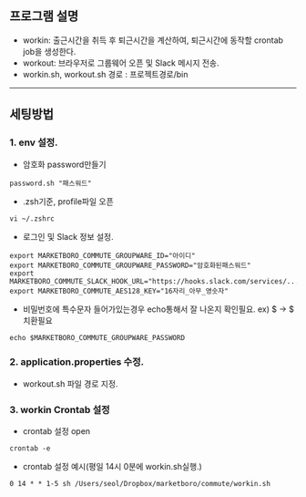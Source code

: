 ## 프로그램 설명
- workin: 출근시간을 취득 후 퇴근시간을 계산하여, 퇴근시간에 동작할 crontab job을 생성한다.
- workout: 브라우저로 그룹웨어 오픈 및 Slack 메시지 전송.   
- workin.sh, workout.sh 경로 : 프로젝트경로/bin

---

## 세팅방법
### 1. env 설정.
- 암호화 password만들기
```
password.sh "패스워드"
```
- .zsh기준, profile파일 오픈
```
vi ~/.zshrc 
```
- 로그인 및 Slack 정보 설정.
```
export MARKETBORO_COMMUTE_GROUPWARE_ID="아이디"
export MARKETBORO_COMMUTE_GROUPWARE_PASSWORD="암호화된패스워드"
export MARKETBORO_COMMUTE_SLACK_HOOK_URL="https://hooks.slack.com/services/................"
export MARKETBORO_COMMUTE_AES128_KEY="16자리_아무_영숫자"
```
- 비밀번호에 특수문자 들어가있는경우 echo통해서 잘 나온지 확인필요. ex) $ -> \$ 치환필요
```
echo $MARKETBORO_COMMUTE_GROUPWARE_PASSWORD
```

### 2. application.properties 수정.
- workout.sh 파일 경로 지정.

### 3. workin Crontab 설정
- crontab 설정 open
```
crontab -e
```
- crontab 설정 예시(평일 14시 0분에 workin.sh실행.)
```
0 14 * * 1-5 sh /Users/seol/Dropbox/marketboro/commute/workin.sh
```